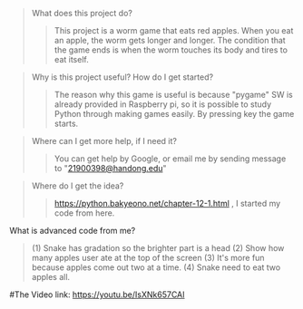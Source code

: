 
>What does this project do?
>	>This project is a worm game that eats red apples. When you eat an apple, the worm gets longer and longer. The condition that the game ends is when the worm touches its body and tires to eat itself.

>Why is this project useful? How do I get started?
>	>The reason why this game is useful is because "pygame" SW is already provided in Raspberry pi, so it is possible to study Python through making games easily. By pressing key the game starts.

>Where can I get more help, if I need it?
>	>You can get help  by Google, or email me by sending message to "21900398@handong.edu"

>Where do I get the idea?
>>https://python.bakyeono.net/chapter-12-1.html , I started my code from here.

What is advanced code from me?
> (1) Snake has gradation so the brighter part is a head
> (2) Show how many apples user ate at the top of the screen
> (3) It's more fun because apples come out two at a time.
> (4) Snake need to eat two apples all.



#The Video link: https://youtu.be/IsXNk657CAI

